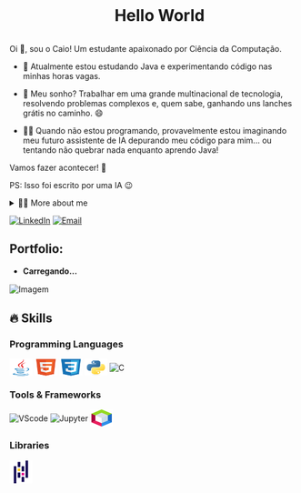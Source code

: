 <!--título-->
<div id="user-content-toc">
  <ul align="center">
    <summary><h1 style="display: inline-block">Hello World</h1></summary>
</div>

<!-- Presentation -->
<p>
  Oi 👋, sou o Caio! Um estudante apaixonado por Ciência da Computação.

- 🌱 Atualmente estou estudando Java e experimentando código nas minhas horas vagas.

- 🔭 Meu sonho? Trabalhar em uma grande multinacional de tecnologia, resolvendo problemas complexos e, quem sabe, ganhando uns lanches grátis no caminho. 😄

- 👨‍💻 Quando não estou programando, provavelmente estou imaginando meu futuro assistente de IA depurando meu código para mim... ou tentando não quebrar nada enquanto aprendo Java!

Vamos fazer acontecer! 🚀

PS: Isso foi escrito por uma IA 😉
</p>

<!-- Dropdown -->
<details>
  <summary>👨‍💻 More about me</summary>


- 💬 Tenho 19 anos, sou amazonense e estudo Ciência da Computação. No momento, estou me aprofundando em Java e sonhando em trabalhar em uma grande empresa de tecnologia.

- ⚡ Amo tomar açaí e maratonar séries! Acredito que nossos hobbies moldam nossa criatividade, e estou sempre buscando novas ideias para crescer no mundo da tecnologia.
</details>

<!-- Links -->
[![LinkedIn](https://img.shields.io/badge/LinkedIn-0077B5?style=for-the-badge&logo=linkedin&logoColor=white)](https://www.linkedin.com/in/caio-gomes-8bb741219)
[![Email](https://img.shields.io/badge/Email-FF0000?style=for-the-badge&logo=gmail&logoColor=white)](mailto:gcaio98406@gmail.com)

<!-- Portfolio -->
## Portfolio:
- **Carregando...**

<!-- GIF -->
<p align="left">
  <img align="center" src="https://github.com/VariableBee/VariableBee/assets/77739311/4e9f41af-6b57-49a7-b15a-74322e96b4d7" alt="Imagem">
</p>

## 🔥 Skills
<!-- Skills: Programming Languages -->
<div style="flex-basis: 48%;">
  <h3>Programming Languages</h3>
  <img align="center" alt="Java" height="30" width="40" src="https://raw.githubusercontent.com/devicons/devicon/master/icons/java/java-original.svg">
  <img align="center" alt="HTML" height="30" width="40" src="https://raw.githubusercontent.com/devicons/devicon/master/icons/html5/html5-original.svg">
  <img align="center" alt="CSS" height="30" width="40" src="https://raw.githubusercontent.com/devicons/devicon/master/icons/css3/css3-original.svg">
  <img align="center" alt="Python" height="30" width="40" src="https://raw.githubusercontent.com/devicons/devicon/master/icons/python/python-original.svg">
  <img align="center" alt="C" height="30" width="40" src="https://cdn.jsdelivr.net/gh/devicons/devicon/icons/c/c-original.svg">
</div>

<!-- Skills: Tools & Frameworks -->
<div style="flex-basis: 48%;">
  <h3>Tools & Frameworks</h3>
  <img align="center" alt="VScode" height="30" width="40" src="https://cdn.jsdelivr.net/gh/devicons/devicon/icons/vscode/vscode-original.svg">
  <img align="center" alt="Jupyter" height="30" width="40" src="https://cdn.jsdelivr.net/gh/devicons/devicon/icons/jupyter/jupyter-original.svg">
  <img align="center" alt="NetBeans" height="30" width="40" src="https://raw.githubusercontent.com/devicons/devicon/master/icons/netbeans/netbeans-original.svg">
</div>

<!-- Skills: Libraries -->
<div style="flex-basis: 48%;">
  <h3>Libraries</h3>
  <img align="center" alt="Pandas" src="https://raw.githubusercontent.com/devicons/devicon/2ae2a900d2f041da66e950e4d48052658d850630/icons/pandas/pandas-original.svg" alt="pandas" width="40" height="40"/>
</div>
